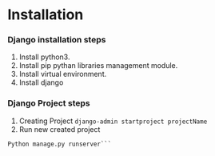 # Installation

### Django installation steps

1. Install python3.
2. Install pip pythan libraries management module.
3. Install virtual environment.  
4. Install django

### Django Project steps

1. Creating Project
```django-admin startproject projectName```
2. Run new created project
```cd projectName  
Python manage.py runserver```
